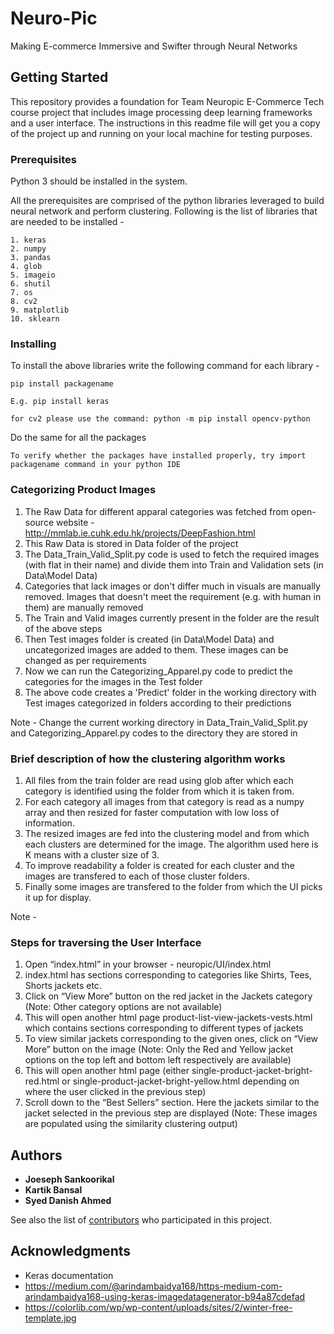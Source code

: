 # Neuro-Pic

Making E-commerce Immersive and Swifter through Neural Networks


## Getting Started

This repository provides a foundation for Team Neuropic E-Commerce Tech course project that includes image processing deep learning frameworks and a user interface. The instructions in this readme file will get you a copy of the project up and running on your local machine for testing purposes.

### Prerequisites

Python 3 should be installed in the system.

All the prerequisites are comprised of the python libraries leveraged to build neural network and perform clustering. Following is the list of libraries that are needed to be installed -
```
1. keras
2. numpy
3. pandas
4. glob
5. imageio
6. shutil
7. os
8. cv2
9. matplotlib
10. sklearn

```

### Installing

To install the above libraries write the following command for each library -
```
pip install packagename

E.g. pip install keras

for cv2 please use the command: python -m pip install opencv-python
```

Do the same for all the packages

```
To verify whether the packages have installed properly, try import packagename command in your python IDE
```

### Categorizing Product Images

1. The Raw Data for different apparal categories was fetched from open-source website - http://mmlab.ie.cuhk.edu.hk/projects/DeepFashion.html
2. This Raw Data is stored in Data folder of the project
3. The Data_Train_Valid_Split.py code is used to fetch the required images (with flat in their name) and divide them into Train and Validation sets (in Data\Model Data)
4. Categories that lack images or don't differ much in visuals are manually removed. Images that doesn't meet the requirement (e.g. with human in them) are manually removed
5. The Train and Valid images currently present in the folder are the result of the above steps
6. Then Test images folder is created (in Data\Model Data) and uncategorized images are added to them. These images can be changed as per requirements
7. Now we can run the Categorizing_Apparel.py code to predict the categories for the images in the Test folder
8. The above code creates a 'Predict' folder in the working directory with Test images categorized in folders according to their predictions

Note - Change the current working directory in Data_Train_Valid_Split.py and Categorizing_Apparel.py codes to the directory they are stored in


### Brief description of how the clustering algorithm works

1. All files from the train folder are read using glob after which each category is identified using the folder from which it is taken from.
2. For each category all images from that category is read as a numpy array and then resized for faster computation with low loss of information.
3. The resized images are fed into the clustering model and from which each clusters are determined for the image. The algorithm used here is K means with a cluster size of 3.
4. To improve readability a folder is created for each cluster and the images are transfered to each of those cluster folders.
5. Finally some images are transfered to the folder from which the UI picks it up for display.

Note - 

### Steps for traversing the User Interface

1.	Open “index.html” in your browser - neuropic/UI/index.html
2.	index.html has sections corresponding to categories like Shirts, Tees, Shorts jackets etc.
3.	Click on “View More” button on the red jacket in the Jackets category (Note: Other category options are not available) 
4.	This will open another html page product-list-view-jackets-vests.html which contains sections corresponding to different types of jackets
5.	To view similar jackets corresponding to the given ones, click on “View More” button on the image (Note: Only the Red and Yellow jacket options on the top left and bottom left respectively are available)
6.	This will open another html page (either single-product-jacket-bright-red.html or single-product-jacket-bright-yellow.html depending on where the user clicked in the previous step)
7.	Scroll down to the “Best Sellers” section. Here the jackets similar to the jacket selected in the previous step are displayed (Note: These images are populated using the similarity clustering output) 

## Authors

* **Joeseph Sankoorikal**
* **Kartik Bansal**
* **Syed Danish Ahmed**

See also the list of [contributors](https://github.com/your/project/contributors) who participated in this project.

## Acknowledgments

* Keras documentation
* https://medium.com/@arindambaidya168/https-medium-com-arindambaidya168-using-keras-imagedatagenerator-b94a87cdefad
* https://colorlib.com/wp/wp-content/uploads/sites/2/winter-free-template.jpg

